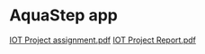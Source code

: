 # AquaStep app

[IOT Project assignment.pdf](https://github.com/yonatanko/AquaStep_app/files/13206492/IOT.Project.assignment.pdf)
[IOT Project Report.pdf](https://github.com/yonatanko/AquaStep_app/files/13206490/IOT.Project.Report.pdf)


